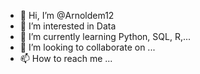 - 👋 Hi, I’m @Arnoldem12
- 👀 I’m interested in Data
- 🌱 I’m currently learning Python, SQL, R,...
- 💞️ I’m looking to collaborate on ...
- 📫 How to reach me ...

<!---
Arnoldem12/Arnoldem12 is a ✨ special ✨ repository because its `README.md` (this file) appears on your GitHub profile.
You can click the Preview link to take a look at your changes.
--->
